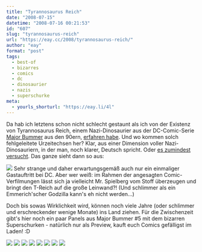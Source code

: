 ```yaml
---
title: "Tyrannosaurus Reich"
date: "2008-07-15"
datetime: "2008-07-16 00:21:53"
id: "607"
slug: "tyrannosaurus-reich"
url: "https://eay.cc/2008/tyrannosaurus-reich/"
author: "eay"
format: "post"
tags:
  - best-of
  - bizarres
  - comics
  - dc
  - dinosaurier
  - nazis
  - superschurke
meta:
  - yourls_shorturl: "https://eay.li/4l"
---
```


Da hab ich letztens schon nicht schlecht gestaunt als ich von der Existenz von Tyrannosaurus Reich, einem Nazi-Dinosaurier aus der DC-Comic-Serie [Major Bummer](http://en.wikipedia.org/wiki/Major_Bummer) aus den 90ern, [erfahren habe](http://www.monstrs.de/2008/06/23/tyrannosaurus-reich/). Und wo kommen solch fehlgeleitete Urzeitechsen her? Klar, aus einer Dimension voller Nazi-Dinosauriern, in der man, noch klarer, Deutsch spricht. Oder [es zumindest versucht](http://en.wikipedia.org/wiki/Tyrannosaurus_Reich). Das ganze sieht dann so aus:

![](/uploads/2008/tyrannosaurusreich.jpg) Sehr strange und daher erwartungsgemäß auch nur ein einmaliger Gastauftritt bei DC. Aber wer weiß: im Rahmen der angesagten Comic-Verfilmungen lässt sich ja vielleicht Mr. Spielberg vom Stoff überzeugen und bringt den T-Reich auf die große Leinwand?! (Und schlimmer als ein Emmerich'scher Godzilla kann's eh nicht werden...)

Doch bis sowas Wirklichkeit wird, können noch viele Jahre (oder schlimmer und erschreckender wenige Monate) ins Land ziehen. Für die Zwischenzeit gibt's hier noch ein paar Panels aus Major Bummer #5 mit dem bizarren Superschurken - natürlich nur als Preview, kauft euch Comics gefälligst im Laden! :D

[![](https://eay.cc/uploads/2008/tr_panel1.jpg)](http://cl.ly/4JFc) [![](https://eay.cc/uploads/2008/tr_panel2.jpg)](http://cl.ly/4IVR) [![](https://eay.cc/uploads/2008/tr_panel3.jpg)](http://cl.ly/4J2l) [![](https://eay.cc/uploads/2008/tr_panel4.jpg)](http://cl.ly/4JQv) [![](https://eay.cc/uploads/2008/tr_panel5.jpg)](http://cl.ly/4IjZ) [![](https://eay.cc/uploads/2008/tr_panel6.jpg)](http://cl.ly/4JJX) [![](https://eay.cc/uploads/2008/tr_panel7.jpg)](http://cl.ly/4IN1) [![](https://eay.cc/uploads/2008/tr_panel8.jpg)](http://cl.ly/4JMy)
